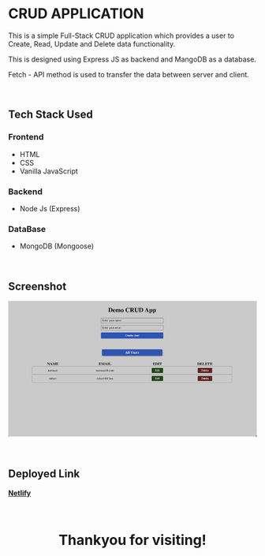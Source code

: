 # **CRUD APPLICATION**
This is a simple Full-Stack CRUD application which provides a user to Create, Read, Update and Delete data functionality.

This is designed using Express JS as backend and MangoDB as a database.

Fetch - API method is used to transfer the data between server and client. 

<br>

## Tech Stack Used

### Frontend
* HTML
* CSS
* Vanilla JavaScript

### Backend
* Node Js (Express)

### DataBase
* MongoDB (Mongoose)

<br>

## Screenshot

![image](https://github.com/navneetkumar22/crud_app_fetchApi/blob/main/Screenshot.png?raw=true)


<br>

## Deployed Link

[**Netlify**](https://crud-fetchapi.netlify.app/)

<br>

# <p style="text-align:center"> **Thankyou for visiting!** </p>